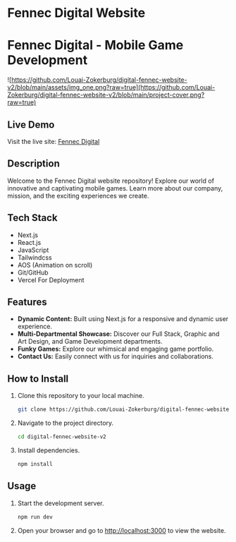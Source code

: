 # Fennec Digital Website

# **Fennec Digital - Mobile Game Development**

![https://github.com/Louai-Zokerburg/digital-fennec-website-v2/blob/main/assets/img_one.png?raw=true](https://github.com/Louai-Zokerburg/digital-fennec-website-v2/blob/main/project-cover.png?raw=true)

## **Live Demo**

Visit the live site: [Fennec Digital](https://digital-fennec-website.vercel.app/)

## **Description**

Welcome to the Fennec Digital website repository! Explore our world of innovative and captivating mobile games. Learn more about our company, mission, and the exciting experiences we create.

## **Tech Stack**

- Next.js
- React.js
- JavaScript
- Tailwindcss
- AOS (Animation on scroll)
- Git/GitHub
- Vercel For Deployment

## **Features**

- **Dynamic Content:** Built using Next.js for a responsive and dynamic user experience.
- **Multi-Departmental Showcase:** Discover our Full Stack, Graphic and Art Design, and Game Development departments.
- **Funky Games:** Explore our whimsical and engaging game portfolio.
- **Contact Us:** Easily connect with us for inquiries and collaborations.

## **How to Install**

1. Clone this repository to your local machine.
    
    ```bash
    git clone https://github.com/Louai-Zokerburg/digital-fennec-website-v2.git
    ```
    
2. Navigate to the project directory.
    
    ```bash
    cd digital-fennec-website-v2
    ```
    
3. Install dependencies.
    
    ```bash
    npm install
    ```
    

## **Usage**

1. Start the development server.
    
    ```bash
    npm run dev
    ```
    
2. Open your browser and go to [http://localhost:3000](http://localhost:3000/) to view the website.